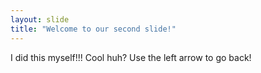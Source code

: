 ```yaml
---
layout: slide
title: "Welcome to our second slide!"
---
```

I did this myself!!! Cool huh?
Use the left arrow to go back!
